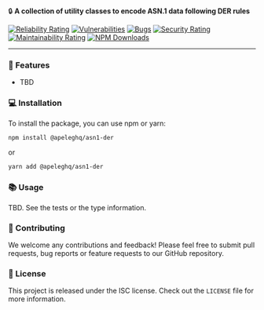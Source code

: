 🔒 **A collection of utility classes to encode ASN.1 data following DER rules**

 [![Reliability Rating](https://sonarcloud.io/api/project_badges/measure?project=Exact-Realty_ts-asn1-der&metric=reliability_rating)](https://sonarcloud.io/summary/new_code?id=Exact-Realty_ts-asn1-der)
 [![Vulnerabilities](https://sonarcloud.io/api/project_badges/measure?project=Exact-Realty_ts-asn1-der&metric=vulnerabilities)](https://sonarcloud.io/summary/new_code?id=Exact-Realty_ts-asn1-der)
 [![Bugs](https://sonarcloud.io/api/project_badges/measure?project=Exact-Realty_ts-asn1-der&metric=bugs)](https://sonarcloud.io/summary/new_code?id=Exact-Realty_ts-asn1-der)
 [![Security Rating](https://sonarcloud.io/api/project_badges/measure?project=Exact-Realty_ts-asn1-der&metric=security_rating)](https://sonarcloud.io/summary/new_code?id=Exact-Realty_ts-asn1-der)
 [![Maintainability Rating](https://sonarcloud.io/api/project_badges/measure?project=Exact-Realty_ts-asn1-der&metric=sqale_rating)](https://sonarcloud.io/summary/new_code?id=Exact-Realty_ts-asn1-der)
 [![NPM Downloads](https://img.shields.io/npm/dw/%40exact-realty/asn1-der?style=flat-square)](https://www.npmjs.com/package/%40exact-realty/asn1-der)


---
### 🚀 Features

- TBD

### 💻 Installation

To install the package, you can use npm or yarn:

```sh
npm install @apeleghq/asn1-der
```

or

```sh
yarn add @apeleghq/asn1-der
```

### 📚 Usage

TBD. See the tests or the type information.

### 🤝 Contributing

We welcome any contributions and feedback! Please feel free to submit pull
requests, bug reports or feature requests to our GitHub repository.

### 📜 License

This project is released under the ISC license. Check out the `LICENSE` file for
more information.

